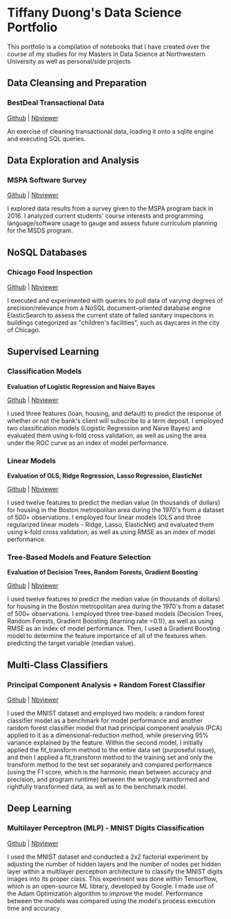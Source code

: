 # Tiffany Duong's Data Science Portfolio
This portfolio is a compilation of notebooks that I have created over the course of my studies for my Masters in Data Science at Northwestern University as well as personal/side projects<br>

## Data Cleansing and Preparation
### BestDeal Transactional Data
[Github](https://github.com/tiffduong/Data_Science_Portfolio/blob/master/MSDS%20-%20Database%20Systems%20%26%20Preparation/Assignment_2_-_Data_Preparation_and_Cleansing.ipynb "Github") | [Nbviewer](https://nbviewer.jupyter.org/github/tiffduong/Data_Science_Portfolio/blob/master/MSDS%20-%20Database%20Systems%20%26%20Preparation/Assignment_2_-_Data_Preparation_and_Cleansing.ipynb "Nbviewer")

An exercise of cleaning transactional data, loading it onto a sqlite engine and executing SQL queries.


## Data Exploration and Analysis
### MSPA Software Survey 
[Github](https://github.com/tiffduong/Data_Science_Portfolio/blob/master/MSDS%20-%20Practical%20Machine%20Learning/Assignment_1_-_MSPA_Software_Survey_Analysis/Assignment_1.ipynb "Github") | [Nbviewer](https://nbviewer.jupyter.org/github/tiffduong/Data_Science_Portfolio/blob/master/MSDS%20-%20Practical%20Machine%20Learning/Assignment_1_-_MSPA_Software_Survey_Analysis/Assignment_1.ipynb "Nbviewer")

I explored data results from a survey given to the MSPA program back in 2016. I analyzed current students' course interests and programming language/software usage to gauge and assess future curriculum planning for the MSDS program.

## NoSQL Databases
### Chicago Food Inspection
[Github](https://github.com/tiffduong/Data_Science_Portfolio/blob/master/MSDS%20-%20Database%20Systems%20%26%20Preparation/Assignment_1_-_Querying_Data_Stored_on_a_NoSQL_Database.ipynb "Github") | [Nbviewer](https://nbviewer.jupyter.org/github/tiffduong/Data_Science_Portfolio/blob/master/MSDS%20-%20Database%20Systems%20%26%20Preparation/Assignment_1_-_Querying_Data_Stored_on_a_NoSQL_Database.ipynb "Nbviewer")

I executed and experimented with queries to pull data of varying degrees of precision/relevance from a NoSQL document-oriented database engine ElasticSearch to assess the current state of failed sanitary inspections in buildings categorized as "children's facilities", such as daycares in the city of Chicago.

## Supervised Learning
### Classification Models
<b> Evaluation of Logistic Regression and Naive Bayes </b> 

[Github](https://github.com/tiffduong/Data_Science_Portfolio/blob/master/MSDS%20-%20Practical%20Machine%20Learning/Assignment_2_-_Evaluating_Classification_Models/Assignment%202%20-%20Evaluating%20Classification%20Models.ipynb "Github") | [Nbviewer](https://nbviewer.jupyter.org/github/tiffduong/Data_Science_Portfolio/blob/master/MSDS%20-%20Practical%20Machine%20Learning/Assignment_2_-_Evaluating_Classification_Models/Assignment%202%20-%20Evaluating%20Classification%20Models.ipynb "Nbviewer")

I used three features (loan, housing, and default) to predict the response of whether or not the bank's client will subscribe to a term deposit. I employed two classification models (Logistic Regression and Naive Bayes) and evaluated them using k-fold cross validation, as well as using the area under the ROC curve as an index of model performance.

### Linear Models
<b> Evaluation of OLS, Ridge Regression, Lasso Regression, ElasticNet</b> 

[Github](https://github.com/tiffduong/Data_Science_Portfolio/blob/master/MSDS%20-%20Practical%20Machine%20Learning/Assignment_3_-_Evaluating_Regression_Models/Assignment%203%20-%20Evaluating%20Regression%20Models.ipynb "Github") | [Nbviewer](https://nbviewer.jupyter.org/github/tiffduong/Data_Science_Portfolio/blob/master/MSDS%20-%20Practical%20Machine%20Learning/Assignment_3_-_Evaluating_Regression_Models/Assignment%203%20-%20Evaluating%20Regression%20Models.ipynb "Nbviewer")

I used twelve features to predict the median value (in thousands of dollars) for housing in the Boston metropolitan area during the 1970's from a dataset of 500+ observations. I employed four linear models (OLS and three regularized linear models - Ridge, Lasso, ElasticNet) and evaluated them using k-fold cross validation, as well as using RMSE as an index of model performance.

### Tree-Based Models and Feature Selection
<b> Evaluation of Decision Trees, Random Forests, Gradient Boosting</b> 

[Github](https://github.com/tiffduong/Data_Science_Portfolio/blob/master/MSDS%20-%20Practical%20Machine%20Learning/Assignment_4_-_Random_Forests_and_Gradient_Boosting/Assignment_4_-_Random_Forests_and_Gradient_Boosting.ipynb "Github") | [Nbviewer](https://nbviewer.jupyter.org/github/tiffduong/Data_Science_Portfolio/blob/master/MSDS%20-%20Practical%20Machine%20Learning/Assignment_4_-_Random_Forests_and_Gradient_Boosting/Assignment_4_-_Random_Forests_and_Gradient_Boosting.ipynb "Nbviewer")

I used twelve features to predict the median value (in thousands of dollars) for housing in the Boston metropolitan area during the 1970's from a dataset of 500+ observations. I employed three tree-based models (Decision Trees, Random Forests, Gradient Boosting (learning rate =0.1)), as well as using RMSE as an index of model performance. Then, I used a Gradient Boosting model to determine the feature importance of all of the features when predicting the target variable (median value).

## Multi-Class Classifiers
### Principal Component Analysis + Random Forest Classifier
[Github](https://github.com/tiffduong/Data_Science_Portfolio/blob/master/MSDS%20-%20Practical%20Machine%20Learning/Assignment_5_-_Principal_Components_Analysis/Assignment_5_-_Principal_Components_Analysis.ipynb "Github") | [Nbviewer](https://nbviewer.jupyter.org/github/tiffduong/Data_Science_Portfolio/blob/master/MSDS%20-%20Practical%20Machine%20Learning/Assignment_5_-_Principal_Components_Analysis/Assignment_5_-_Principal_Components_Analysis.ipynb "Nbviewer")

I used the MNIST dataset and employed two models: a random forest classifier model as a benchmark for model performance and another random forest classifier model that had principal component analysis (PCA) applied to it as a dimensional-reduction method, while preserving 95% variance explained by the feature. Within the second model, I initially applied the fit_transform method to the entire data set (purposeful issue), and then I applied a fit_transform method to the training set and only the transform method to the test set separately and compared performance (using the F1 score, which is the harmonic mean between accuracy and precision, and program runtime) between the wrongly transformed and rightfully transformed data, as well as to the benchmark model.

## Deep Learning
### Multilayer Perceptron (MLP) - MNIST Digits Classification
[Github](https://github.com/tiffduong/Data_Science_Portfolio/blob/master/MSDS%20-%20Practical%20Machine%20Learning/Assignment_6_-_Neural_Networks/Assignment%206%20-%20Neural%20Networks.ipynb "Github") | [Nbviewer](https://nbviewer.jupyter.org/github/tiffduong/Data_Science_Portfolio/blob/master/MSDS%20-%20Practical%20Machine%20Learning/Assignment_6_-_Neural_Networks/Assignment%206%20-%20Neural%20Networks.ipynb "Nbviewer")

I used the MNIST dataset and conducted a 2x2 factorial experiment by adjusting the number of hidden layers and the number of nodes per hidden layer within a multilayer perceptron architecture to classify the MNIST digits images into its proper class. This experiment was done within Tensorflow, which is an open-source ML library, developed by Google. I made use of the Adam Optimization algorithm to improve the model. Performance between the models was compared using the model's process execution time and accuracy.
